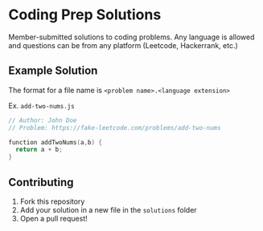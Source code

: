 # Coding Prep Solutions

Member-submitted solutions to coding problems. Any language is allowed and questions can be from any platform (Leetcode, Hackerrank, etc.)

## Example Solution

The format for a file name is `<problem name>.<language extension>`

Ex. `add-two-nums.js`

```cpp
// Author: John Doe
// Problem: https://fake-leetcode.com/problems/add-two-nums

function addTwoNums(a,b) {
  return a + b;
}
```

## Contributing

1. Fork this repository
2. Add your solution in a new file in the `solutions` folder
3. Open a pull request!
